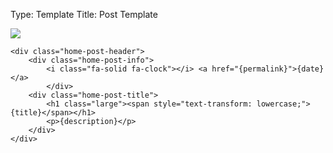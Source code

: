 Type: Template
Title: Post Template

<div class="home-post">
        <div class="home-post-image">
        <a href="{permalink}"><img src="{image}"></a>
        </div>
        
    <div class="home-post-header">
        <div class="home-post-info">
            <i class="fa-solid fa-clock"></i> <a href="{permalink}">{date}</a>
            </div>
        <div class="home-post-title">
            <h1 class="large"><span style="text-transform: lowercase;">{title}</span></h1>
            <p>{description}</p>
        </div>
    </div>
</div>